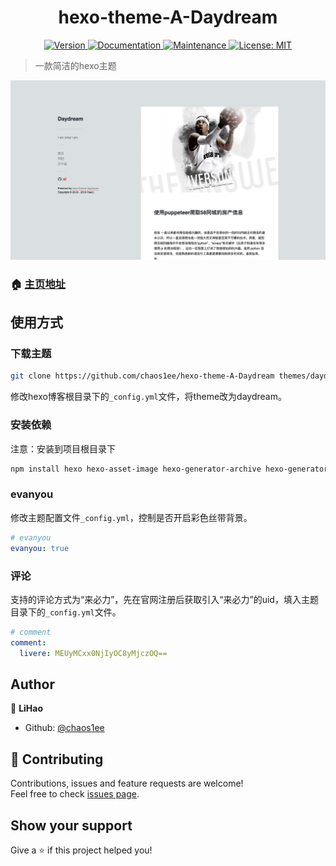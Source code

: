 <h1 align="center">hexo-theme-A-Daydream</h1>
<p align="center">
  <a href="https://www.npmjs.com/package/daydream" target="_blank">
    <img alt="Version" src="https://img.shields.io/npm/v/daydream.svg">
  </a>
  <a href="https://github.com/chaos1ee/hexo-theme-A-Daydream#readme" target="_blank">
    <img alt="Documentation" src="https://img.shields.io/badge/documentation-yes-brightgreen.svg" />
  </a>
  <a href="https://github.com/chaos1ee/hexo-theme-A-Daydream/graphs/commit-activity" target="_blank">
    <img alt="Maintenance" src="https://img.shields.io/badge/Maintained%3F-yes-green.svg" />
  </a>
  <a href="https://github.com/chaos1ee/hexo-theme-A-Daydream/blob/master/LICENSE" target="_blank">
    <img alt="License: MIT" src="https://img.shields.io/badge/License-MIT-yellow.svg" />
  </a>
</p>

> 一款简洁的hexo主题

![preview](preview.png)

### 🏠 [主页地址](https://github.com/chaos1ee/hexo-theme-A-Daydream#readme)

## 使用方式

### 下载主题

```sh
git clone https://github.com/chaos1ee/hexo-theme-A-Daydream themes/daydream
```

修改hexo博客根目录下的`_config.yml`文件，将theme改为daydream。

### 安装依赖

注意：安装到项目根目录下

```sh
npm install hexo hexo-asset-image hexo-generator-archive hexo-generator-category hexo-generator-index hexo-generator-tag hexo-i18n hexo-renderer-markdown-it hexo-renderer-pug hexo-renderer-sass
```

### evanyou

修改主题配置文件`_config.yml`，控制是否开启彩色丝带背景。

```yaml
# evanyou
evanyou: true
```

### 评论

支持的评论方式为“来必力”，先在官网注册后获取引入“来必力”的uid，填入主题目录下的`_config.yml`文件。

```yaml
# comment
comment:
  livere: MEUyMCxx0NjIyOC8yMjczOQ==
```

## Author

👤 **LiHao**

* Github: [@chaos1ee](https://github.com/chaos1ee)

## 🤝 Contributing

Contributions, issues and feature requests are welcome!<br />Feel free to check [issues page](https://github.com/chaos1ee/hexo-theme-A-Daydream/issues).

## Show your support

Give a ⭐️ if this project helped you!